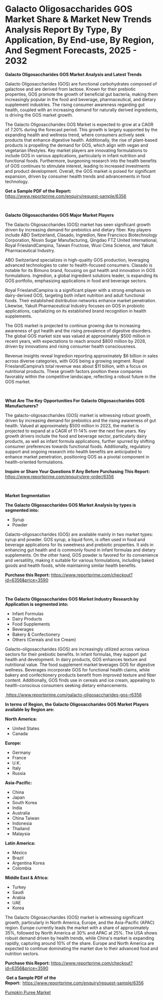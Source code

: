 <p><h1>Galacto Oligosaccharides GOS Market Share & Market New Trends Analysis Report By Type, By Application, By End-use, By Region, And Segment Forecasts, 2025 - 2032</h1></p><p><strong>Galacto Oligosaccharides GOS Market Analysis and Latest Trends</strong></p>
<p><p>Galacto Oligosaccharides (GOS) are functional carbohydrates composed of galactose and are derived from lactose. Known for their prebiotic properties, GOS promote the growth of beneficial gut bacteria, making them increasingly popular in the food and beverage, pharmaceutical, and dietary supplement industries. The rising consumer awareness regarding gut health, coupled with an increasing demand for naturally derived ingredients, is driving the GOS market growth.</p><p>The Galacto Oligosaccharides GOS Market is expected to grow at a CAGR of 7.20% during the forecast period. This growth is largely supported by the expanding health and wellness trend, where consumers actively seek products that enhance digestive health. Additionally, the rise of plant-based products is propelling the demand for GOS, which align with vegan and vegetarian lifestyles. Key market players are innovating formulations to include GOS in various applications, particularly in infant nutrition and functional foods. Furthermore, burgeoning research into the health benefits of GOS continues to stimulate interest, leading to increased investments and product development. Overall, the GOS market is poised for significant expansion, driven by consumer health trends and advancements in food technology.</p></p>
<p><strong>Get a Sample PDF of the Report:&nbsp;</strong> <a href="https://www.reportprime.com/enquiry/request-sample/6356?utm_campaign=3344&utm_medium=2&utm_source=Github&utm_content=ia&utm_term=19032025&utm_id=galacto-oligosaccharides-gos">https://www.reportprime.com/enquiry/request-sample/6356</a></p>
<p>&nbsp;</p>
<p><strong>Galacto Oligosaccharides GOS Major Market Players</strong></p>
<p><p>The Galacto Oligosaccharides (GOS) market has seen significant growth driven by increasing demand for prebiotics and dietary fiber. Key players include ABO Switzerland, Clasado, Ingredion, New Francisco Biotechnology Corporation, Nissin Sugar Manufacturing, Qingdao FTZ United International, Royal FrieslandCampina, Taiwan Fructose, Wuxi Cima Science, and Yakult Pharmaceutical Industry. </p><p>ABO Switzerland specializes in high-quality GOS production, leveraging advanced technologies to cater to health-focused consumers. Clasado is notable for its Bimuno brand, focusing on gut health and innovation in GOS formulations. Ingredion, a global ingredient solutions leader, is expanding its GOS portfolio, emphasizing applications in food and beverage sectors. </p><p>Royal FrieslandCampina is a significant player with a strong emphasis on dairy-derived GOS, targeting both infant nutrition and adult functional foods. Their established distribution networks enhance market penetration. Likewise, Yakult Pharmaceutical Industry focuses on GOS in probiotic applications, capitalizing on its established brand recognition in health supplements.</p><p>The GOS market is projected to continue growing due to increasing awareness of gut health and the rising prevalence of digestive disorders. The global GOS market size was valued at approximately $500 million in recent years, with expectations to reach around $800 million by 2028, driven by innovations and rising consumer health consciousness.</p><p>Revenue insights reveal Ingredion reporting approximately $6 billion in sales across diverse categories, with GOS being a growing segment. Royal FrieslandCampina’s total revenue was about $11 billion, with a focus on nutritional products. These growth factors position these companies favorably within the competitive landscape, reflecting a robust future in the GOS market.</p></p>
<p>&nbsp;</p>
<p><strong>What Are The Key Opportunities For Galacto Oligosaccharides GOS Manufacturers?</strong></p>
<p><p>The galacto-oligosaccharides (GOS) market is witnessing robust growth, driven by increasing demand for prebiotics and the rising awareness of gut health. Valued at approximately $500 million in 2023, the market is projected to expand at a CAGR of 11-14% over the next five years. Key growth drivers include the food and beverage sector, particularly dairy products, as well as infant formula applications, further spurred by shifting consumer preferences towards functional foods. Additionally, regulatory support and ongoing research into health benefits are anticipated to enhance market penetration, positioning GOS as a pivotal component in health-oriented formulations.</p></p>
<p><strong>Inquire or Share Your Questions If Any Before Purchasing This Report:</strong> <a href="https://www.reportprime.com/enquiry/pre-order/6356?utm_campaign=3344&utm_medium=2&utm_source=Github&utm_content=ia&utm_term=19032025&utm_id=galacto-oligosaccharides-gos">https://www.reportprime.com/enquiry/pre-order/6356</a></p>
<p>&nbsp;</p>
<p><strong>Market Segmentation</strong></p>
<p><strong>The Galacto Oligosaccharides GOS Market Analysis by types is segmented into:</strong></p>
<p><ul><li>Syrup</li><li>Powder</li></ul></p>
<p><p>Galacto-oligosaccharides (GOS) are available mainly in two market types: syrup and powder. GOS syrup, a liquid form, is often used in food and beverage applications for its sweetness and prebiotic properties. It aids in enhancing gut health and is commonly found in infant formulas and dietary supplements. On the other hand, GOS powder is favored for its convenience and versatility, making it suitable for various formulations, including baked goods and health foods, while maintaining similar health benefits.</p></p>
<p><strong>Purchase this Report:&nbsp;</strong><a href="https://www.reportprime.com/checkout?id=6356&price=3590&utm_campaign=3344&utm_medium=2&utm_source=Github&utm_content=ia&utm_term=19032025&utm_id=galacto-oligosaccharides-gos">https://www.reportprime.com/checkout?id=6356&price=3590</a></p>
<p>&nbsp;</p>
<p><strong>The Galacto Oligosaccharides GOS Market Industry Research by Application is segmented into:</strong></p>
<p><ul><li>Infant Formulas</li><li>Dairy Products</li><li>Food Supplements</li><li>Beverages</li><li>Bakery & Confectionery</li><li>Others (Cereals and Ice Cream)</li></ul></p>
<p><p>Galacto-oligosaccharides (GOS) are increasingly utilized across various sectors for their prebiotic benefits. In infant formulas, they support gut health and development. In dairy products, GOS enhances texture and nutritional value. The food supplement market leverages GOS for digestive wellness. Beverages incorporate GOS for functional health claims, while bakery and confectionery products benefit from improved texture and fiber content. Additionally, GOS finds use in cereals and ice cream, appealing to health-conscious consumers seeking dietary enhancements.</p></p>
<p><a href="https://www.reportprime.com/galacto-oligosaccharides-gos-r6356?utm_campaign=3344&utm_medium=2&utm_source=Github&utm_content=ia&utm_term=19032025&utm_id=galacto-oligosaccharides-gos">&nbsp;https://www.reportprime.com/galacto-oligosaccharides-gos-r6356</a></p>
<p><strong>In terms of Region, the Galacto Oligosaccharides GOS Market Players available by Region are:</strong></p>
<p>
    <p> <strong> North America: </strong>
        <ul>
            <li>United States</li>
            <li>Canada</li>
        </ul>
        </p> 
    <p> <strong> Europe: </strong>
        <ul>
            <li>Germany</li>
            <li>France</li>
            <li>U.K.</li>
            <li>Italy</li>
            <li>Russia</li>
        </ul>
        </p> 
    <p> <strong> Asia-Pacific: </strong>
        <ul>
            <li>China</li>
            <li>Japan</li>
            <li>South Korea</li>
            <li>India</li>
            <li>Australia</li>
            <li>China Taiwan</li>
            <li>Indonesia</li>
            <li>Thailand</li>
            <li>Malaysia</li>
        </ul>
        </p> 
    <p> <strong> Latin America: </strong>
        <ul>
            <li>Mexico</li>
            <li>Brazil</li>
            <li>Argentina Korea</li>
            <li>Colombia</li>
        </ul>
        </p> 
    <p> <strong> Middle East & Africa: </strong>
        <ul>
            <li>Turkey</li>
            <li>Saudi</li>
            <li>Arabia</li>
            <li>UAE</li>
            <li>Korea</li>
        </ul>
    </p>
    </p>
<p><p>The Galacto Oligosaccharides (GOS) market is witnessing significant growth, particularly in North America, Europe, and the Asia-Pacific (APAC) region. Europe currently leads the market with a share of approximately 35%, followed by North America at 30% and APAC at 25%. The USA shows robust demand driven by health trends, while China's market is expanding rapidly, capturing around 10% of the share. Europe and North America are expected to continue dominating the market due to their advanced food and nutrition sectors.</p></p>
<p><strong>Purchase this Report: </strong><a href="https://www.reportprime.com/checkout?id=6356&price=3590&utm_campaign=3344&utm_medium=2&utm_source=Github&utm_content=ia&utm_term=19032025&utm_id=galacto-oligosaccharides-gos">https://www.reportprime.com/checkout?id=6356&price=3590</a></p>
<p>&nbsp;<strong>Get a Sample PDF of the Report:&nbsp;&nbsp;</strong><a href="https://www.reportprime.com/enquiry/request-sample/6356?utm_campaign=3344&utm_medium=2&utm_source=Github&utm_content=ia&utm_term=19032025&utm_id=galacto-oligosaccharides-gos">https://www.reportprime.com/enquiry/request-sample/6356</a></p>
<p><strong></strong></p>
<p><p><a href="https://github.com/WillieWoodard/Market-Research-Report-List-7/blob/main/pumpkin-puree-market.md?utm_campaign=3344&utm_medium=2&utm_source=Github&utm_content=ia&utm_term=19032025&utm_id=galacto-oligosaccharides-gos">Pumpkin Puree Market</a></p></p>